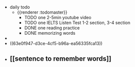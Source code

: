 - daily todo
	- {{renderer :todomaster}}
		- TODO one 2-5min youtube video
		- TODO one IELTS Listen Test 1-2 section, 3-4 section
		- DONE one reading practice
		- DONE memorizing words
-
- ((63e0f947-d3ce-4cf5-b96a-ea56335fca13))
- [[sentence to remember words]]
	-
